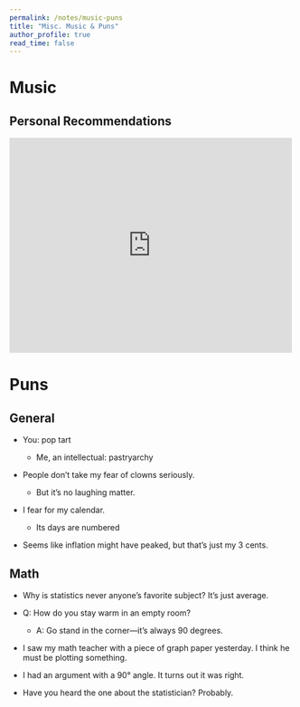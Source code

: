 ```yaml
---
permalink: /notes/music-puns
title: "Misc. Music & Puns"
author_profile: true 
read_time: false
---
```


# Music

## Personal Recommendations
<iframe src="https://open.spotify.com/embed/playlist/6GEcOm9r324I06JfOtKJz9" width="500" height="380" frameborder="0" allowtransparency="true" allow="encrypted-media"></iframe>

# Puns

## General

* You: pop tart
    * Me, an intellectual: pastryarchy
* People don’t take my fear of clowns seriously.
    * But it’s no laughing matter.

* I fear for my calendar.
    * Its days are numbered

* Seems like inflation might have peaked, but that’s just my 3 cents.

## Math

* Why is statistics never anyone’s favorite subject? It’s just average.

* Q: How do you stay warm in an empty room?
    * A: Go stand in the corner—it’s always 90 degrees.

* I saw my math teacher with a piece of graph paper yesterday. I think he must be plotting something.

* I had an argument with a 90° angle. It turns out it was right.

* Have you heard the one about the statistician? Probably.

